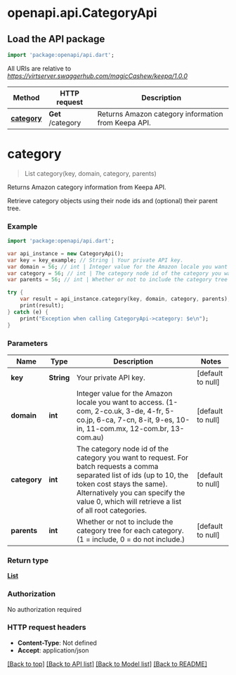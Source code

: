 # openapi.api.CategoryApi

## Load the API package
```dart
import 'package:openapi/api.dart';
```

All URIs are relative to *https://virtserver.swaggerhub.com/magicCashew/keepa/1.0.0*

Method | HTTP request | Description
------------- | ------------- | -------------
[**category**](CategoryApi.md#category) | **Get** /category | Returns Amazon category information from Keepa API.


# **category**
> List<Category> category(key, domain, category, parents)

Returns Amazon category information from Keepa API.

Retrieve category objects using their node ids and (optional) their parent tree.

### Example 
```dart
import 'package:openapi/api.dart';

var api_instance = new CategoryApi();
var key = key_example; // String | Your private API key.
var domain = 56; // int | Integer value for the Amazon locale you want to access. (1-com, 2-co.uk, 3-de, 4-fr, 5-co.jp, 6-ca, 7-cn, 8-it, 9-es, 10-in, 11-com.mx, 12-com.br, 13-com.au)
var category = 56; // int | The category node id of the category you want to request. For batch requests a comma separated list of ids (up to 10, the token cost stays the same). Alternatively you can specify the value 0, which will retrieve a list of all root categories.
var parents = 56; // int | Whether or not to include the category tree for each category. (1 = include, 0 = do not include.)

try { 
    var result = api_instance.category(key, domain, category, parents);
    print(result);
} catch (e) {
    print("Exception when calling CategoryApi->category: $e\n");
}
```

### Parameters

Name | Type | Description  | Notes
------------- | ------------- | ------------- | -------------
 **key** | **String**| Your private API key. | [default to null]
 **domain** | **int**| Integer value for the Amazon locale you want to access. (1-com, 2-co.uk, 3-de, 4-fr, 5-co.jp, 6-ca, 7-cn, 8-it, 9-es, 10-in, 11-com.mx, 12-com.br, 13-com.au) | [default to null]
 **category** | **int**| The category node id of the category you want to request. For batch requests a comma separated list of ids (up to 10, the token cost stays the same). Alternatively you can specify the value 0, which will retrieve a list of all root categories. | [default to null]
 **parents** | **int**| Whether or not to include the category tree for each category. (1 &#x3D; include, 0 &#x3D; do not include.) | [default to null]

### Return type

[**List<Category>**](Category.md)

### Authorization

No authorization required

### HTTP request headers

 - **Content-Type**: Not defined
 - **Accept**: application/json

[[Back to top]](#) [[Back to API list]](../README.md#documentation-for-api-endpoints) [[Back to Model list]](../README.md#documentation-for-models) [[Back to README]](../README.md)

